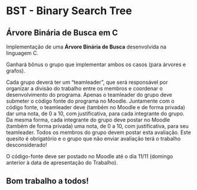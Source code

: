 # BST - Binary Search Tree
<h2>Árvore Binária de Busca em C</h2>
<p>Implementação de uma <strong>Árvore Binária de Busca</strong> desenvolvida na linguagem C.</p>
<p>Ganhará bônus o grupo que implementar ambos os casos (para árvores e grafos).</p>
<p>Cada grupo deverá ter um “teamleader”, que será responsável por organizar a divisão do trabalho entre
  os membros e coordenar o desenvolvimento do programa. Apenas o teamleader do grupo deve
  submeter o código fonte do programa no Moodle. Juntamente com o código fonte, o teamleader deve
  (também no Moodle e de forma privada) dar uma nota, de 0 a 10, com justificativa, para cada
  integrante do grupo. Da mesma forma, cada integrante do grupo deve postar no Moodle (também de
  forma privada) uma nota, de 0 a 10, com justificativa, para seu teamleader. Todos os membros do
  grupo devem postar esta avaliação. Este quesito é obrigatório e o grupo que não enviar avaliação terá
  o trabalho desconsiderado!</p>
<p>O código-fonte deve ser postado no Moodle até o dia 11/11 (domingo anterior à data de apresentação
do Trabalho).</p>
<h2>Bom trabalho a todos!</h2>
